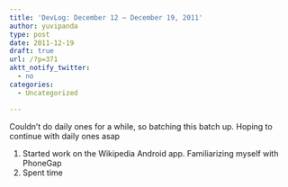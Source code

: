 ```yaml
---
title: 'DevLog: December 12 – December 19, 2011'
author: yuvipanda
type: post
date: 2011-12-19
draft: true
url: /?p=371
aktt_notify_twitter:
  - no
categories:
  - Uncategorized

---
```

<div>
  Couldn&#8217;t do daily ones for a while, so batching this batch up. Hoping to continue with daily ones asap
</div>

  1. Started work on the Wikipedia Android app. Familiarizing myself with PhoneGap
  2. Spent time